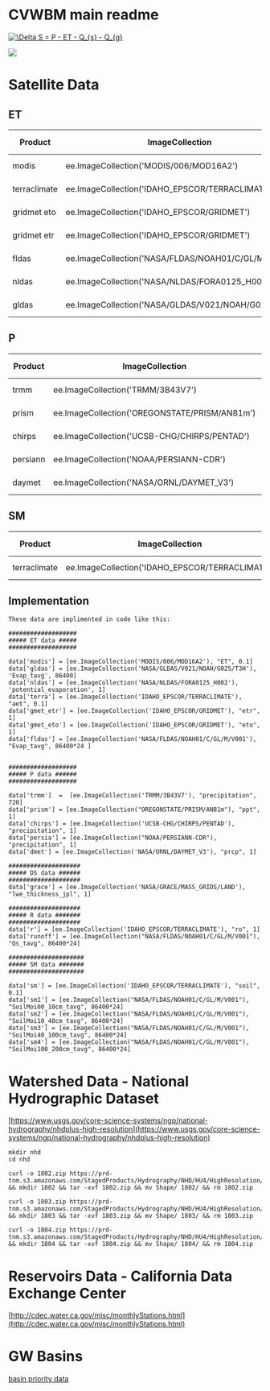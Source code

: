 # CVWBM main readme

<a href="https://www.codecogs.com/eqnedit.php?latex=\Delta&space;S&space;=&space;P&space;-&space;ET&space;-&space;Q_{s}&space;-&space;Q_{g}" target="_blank"><img src="https://latex.codecogs.com/gif.latex?\Delta&space;S&space;=&space;P&space;-&space;ET&space;-&space;Q_{s}&space;-&space;Q_{g}" title="\Delta S = P - ET - Q_{s} - Q_{g}" /></a>

![ ](https://ca.water.usgs.gov/projects/central-valley/images/ca3449_cover1.png)

# Satellite Data

## ET 

<sub>
    
|Product   			| ImageCollection 									| Var Name  	| Scaling Factor   	|   Availability	|   URL		|
|---				|---												|---			|---				|---				|---		|		
| modis   			| ee.ImageCollection('MODIS/006/MOD16A2') 			| "ET"  		|0.1   				|   2001 - Present	| [link](https://developers.google.com/earth-engine/datasets/catalog/MODIS_006_MOD16A2)  	|
| terraclimate  	| ee.ImageCollection('IDAHO_EPSCOR/TERRACLIMATE')  	| "aet"  		|0.1  				|   1958 - Present	| [link](https://developers.google.com/earth-engine/datasets/catalog/IDAHO_EPSCOR_TERRACLIMATE)		|	
| gridmet eto 		| ee.ImageCollection('IDAHO_EPSCOR/GRIDMET')	  	| "eto"		  	|1				   	|   1980 - Present	| [link](https://developers.google.com/earth-engine/datasets/catalog/IDAHO_EPSCOR_GRIDMET)		|
| gridmet etr 		| ee.ImageCollection('IDAHO_EPSCOR/GRIDMET')	  	| "etr"		  	|1				   	|   1980 - Present	| [link](https://developers.google.com/earth-engine/datasets/catalog/IDAHO_EPSCOR_GRIDMET)		|
| fldas 	| ee.ImageCollection('NASA/FLDAS/NOAH01/C/GL/M/V001')   	| "Evap_tavg"  	|86400  			|   1980 - Present	| [link](https://developers.google.com/earth-engine/datasets/catalog/NASA_FLDAS_NOAH01_C_GL_M_V001)		|
| nldas  	| ee.ImageCollection('NASA/NLDAS/FORA0125_H002')  	|'potential_evaporation'|1		   			|   1980 - Present	| [link](https://developers.google.com/earth-engine/datasets/catalog/NASA_NLDAS_FORA0125_H002)		|
| gldas  	| ee.ImageCollection('NASA/GLDAS/V021/NOAH/G025/T3H' 		| "Evap_tavg"  	|86400  		  	|   1980 - Present	| [link](https://developers.google.com/earth-engine/datasets/catalog/NASA_GLDAS_V020_NOAH_G025_T3H)		

</sub>

## P 

<sub>

|Product   			| ImageCollection 									| Var Name  		| Scaling Factor   	|   Availability	|   URL		|
|---				|---												|---				|---				|---				|--- 		|
| trmm   			| ee.ImageCollection('TRMM/3B43V7')					| "precipitation"  	|720  				| 1998 - Present  	|[link](https://developers.google.com/earth-engine/datasets/catalog/TRMM_3B43V7)			|
| prism  			| ee.ImageCollection('OREGONSTATE/PRISM/AN81m')  	| "ppt"  			|1  				| 1895 - Present 	|[link](https://developers.google.com/earth-engine/datasets/catalog/OREGONSTATE_PRISM_AN81m)			|
| chirps 			| ee.ImageCollection('UCSB-CHG/CHIRPS/PENTAD')	  	| "precipitation"	|1				   	| 1981 - Present 	|[link](https://developers.google.com/earth-engine/datasets/catalog/UCSB-CHG_CHIRPS_PENTAD)			|
| persiann			| ee.ImageCollection('NOAA/PERSIANN-CDR')	  		| "precipitation"	|1				   	| 1983 - Present 	|[link](https://developers.google.com/earth-engine/datasets/catalog/NOAA_PERSIANN-CDR)			|
| daymet 			| ee.ImageCollection('NASA/ORNL/DAYMET_V3')   		| "prcp"  			|1  				| 1980 - Present 	|[link](https://developers.google.com/earth-engine/datasets/catalog/NASA_ORNL_DAYMET_V3)	|

</sub>

## SM 

<sub>
    
Product   			| ImageCollection 									| Var Name  		| Scaling Factor   	|   Availability	| URL		|
|---				|---												|---				|---				|---				|---
| terraclimate   	| ee.ImageCollection('IDAHO_EPSCOR/TERRACLIMATE')  	| "soil"  			|0.1  				|   1958 - Present	| [link](https://developers.google.com/earth-engine/datasets/catalog/MODIS_006_MOD16A2)		|
</sub>

</sub>

## Implementation
```
These data are implimented in code like this: 

###################
##### ET data #####
###################

data['modis'] = [ee.ImageCollection('MODIS/006/MOD16A2'), "ET", 0.1]
data['gldas'] = [ee.ImageCollection('NASA/GLDAS/V021/NOAH/G025/T3H'), 'Evap_tavg', 86400]
data['nldas'] = [ee.ImageCollection('NASA/NLDAS/FORA0125_H002'), 'potential_evaporation', 1]
data['terra'] = [ee.ImageCollection('IDAHO_EPSCOR/TERRACLIMATE'), "aet", 0.1]
data['gmet_etr'] = [ee.ImageCollection('IDAHO_EPSCOR/GRIDMET'), "etr", 1]
data['gmet_eto'] = [ee.ImageCollection('IDAHO_EPSCOR/GRIDMET'), "eto", 1]
data['fldas'] = [ee.ImageCollection('NASA/FLDAS/NOAH01/C/GL/M/V001'), "Evap_tavg", 86400*24 ]


###################
##### P data ######
###################

data['trmm']  =  [ee.ImageCollection('TRMM/3B43V7'), "precipitation", 720]
data['prism'] = [ee.ImageCollection("OREGONSTATE/PRISM/AN81m"), "ppt", 1]
data['chirps'] = [ee.ImageCollection('UCSB-CHG/CHIRPS/PENTAD'), "precipitation", 1]
data['persia'] = [ee.ImageCollection("NOAA/PERSIANN-CDR"), "precipitation", 1]
data['dmet'] = [ee.ImageCollection('NASA/ORNL/DAYMET_V3'), "prcp", 1]

####################
##### DS data ######
####################
data['grace'] = [ee.ImageCollection('NASA/GRACE/MASS_GRIDS/LAND'), "lwe_thickness_jpl", 1]

####################
##### R data #######
####################
data['r'] = [ee.ImageCollection('IDAHO_EPSCOR/TERRACLIMATE'), "ro", 1]
data['runoff'] = [ee.ImageCollection("NASA/FLDAS/NOAH01/C/GL/M/V001"), "Qs_tavg", 86400*24]

#####################
##### SM data #######
#####################

data['sm'] = [ee.ImageCollection('IDAHO_EPSCOR/TERRACLIMATE'), "soil", 0.1]
data['sm1'] = [ee.ImageCollection("NASA/FLDAS/NOAH01/C/GL/M/V001"), "SoilMoi00_10cm_tavg", 86400*24]
data['sm2'] = [ee.ImageCollection("NASA/FLDAS/NOAH01/C/GL/M/V001"), "SoilMoi10_40cm_tavg", 86400*24]
data['sm3'] = [ee.ImageCollection("NASA/FLDAS/NOAH01/C/GL/M/V001"), "SoilMoi40_100cm_tavg", 86400*24]
data['sm4'] = [ee.ImageCollection("NASA/FLDAS/NOAH01/C/GL/M/V001"), "SoilMoi100_200cm_tavg", 86400*24]
```

# Watershed Data - National Hydrographic Dataset 
[https://www.usgs.gov/core-science-systems/ngp/national-hydrography/nhdplus-high-resolution](https://www.usgs.gov/core-science-systems/ngp/national-hydrography/nhdplus-high-resolution)
```
mkdir nhd
cd nhd

curl -o 1802.zip https://prd-tnm.s3.amazonaws.com/StagedProducts/Hydrography/NHD/HU4/HighResolution/Shape/NHD_H_1802_HU4_Shape.zip && mkdir 1802 && tar -xvf 1802.zip && mv Shape/ 1802/ && rm 1802.zip

curl -o 1803.zip https://prd-tnm.s3.amazonaws.com/StagedProducts/Hydrography/NHD/HU4/HighResolution/Shape/NHD_H_1803_HU4_Shape.zip && mkdir 1803 && tar -xvf 1803.zip && mv Shape/ 1803/ && rm 1803.zip

curl -o 1804.zip https://prd-tnm.s3.amazonaws.com/StagedProducts/Hydrography/NHD/HU4/HighResolution/Shape/NHD_H_1804_HU4_Shape.zip && mkdir 1804 && tar -xvf 1804.zip && mv Shape/ 1804/ && rm 1804.zip

```

# Reservoirs Data - California Data Exchange Center
[http://cdec.water.ca.gov/misc/monthlyStations.html](http://cdec.water.ca.gov/misc/monthlyStations.html) 


# GW Basins 
[basin priority data](https://data.cnra.ca.gov/dataset/sgma-basin-prioritization-2018/resource/7bfe794b-b64e-46ee-9d7f-2ca9593cfee2)

